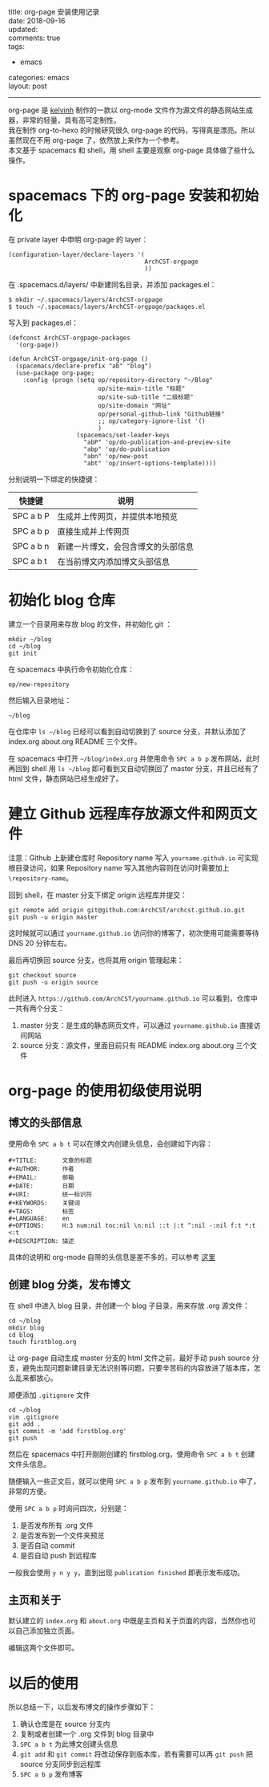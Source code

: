 title: org-page 安装使用记录  
date: 2018-09-16  
updated:  
comments: true  
tags:  

-   emacs

categories: emacs  
layout: post  

---

org-page 是 [kelvinh](https://github.com/kelvinh/org-page) 制作的一款以 org-mode 文件作为源文件的静态网站生成器，非常的轻量，具有高可定制性。  
我在制作 org-to-hexo 的时候研究很久 org-page 的代码，写得真是漂亮。所以虽然现在不用 org-page 了，依然放上来作为一个参考。  
本文基于 spacemacs 和 shell，用 shell 主要是观察 org-page 具体做了些什么操作。  

<!-- more -->

# spacemacs 下的 org-page 安装和初始化

在 private layer 中申明 org-page 的 layer：  

```shell
(configuration-layer/declare-layers '(
                                      ArchCST-orgpage
                                      ))
```

在 .spacemacs.d/layers/ 中新建同名目录，并添加 packages.el：  

```shell
$ mkdir ~/.spacemacs/layers/ArchCST-orgpage
$ touch ~/.spacemacs/layers/ArchCST-orgpage/packages.el
```

写入到 packages.el：  

```emacs-lisp
(defconst ArchCST-orgpage-packages
  '(org-page))

(defun ArchCST-orgpage/init-org-page ()
  (spacemacs/declare-prefix "ab" "blog")
  (use-package org-page;
    :config (progn (setq op/repository-directory "~/Blog"
                         op/site-main-title "标题"
                         op/site-sub-title "二级标题"
                         op/site-domain "网址"
                         op/personal-github-link "Github链接"
                         ;; op/category-ignore-list '()
                         )
                   (spacemacs/set-leader-keys
                     "abP" 'op/do-publication-and-preview-site
                     "abp" 'op/do-publication
                     "abn" 'op/new-post
                     "abt" 'op/insert-options-template))))
```

分别说明一下绑定的快捷键：  

| 快捷键    | 说明              |
|--------- |----------------- |
| SPC a b P | 生成并上传网页，并提供本地预览 |
| SPC a b p | 直接生成并上传网页 |
| SPC a b n | 新建一片博文，会包含博文的头部信息 |
| SPC a b t | 在当前博文内添加博文头部信息 |

# 初始化 blog 仓库

建立一个目录用来存放 blog 的文件，并初始化 git ：  

```shell
mkdir ~/blog
cd ~/blog
git init
```

在 spacemacs 中执行命令初始化仓库：  

```emacs-lisp
op/new-repository
```

然后输入目录地址：  

```emacs-lisp
~/blog
```

在仓库中 `ls ~/blog` 已经可以看到自动切换到了 source 分支，并默认添加了 index.org about.org README 三个文件。  

在 spacemacs 中打开 `~/blog/index.org` 并使用命令 `SPC a b p` 发布网站，此时再回到 shell 用 `ls ~/blog` 即可看到又自动切换回了 master 分支，并且已经有了 html 文件，静态网站已经生成好了。  

# 建立 Github 远程库存放源文件和网页文件

注意：Github 上新建仓库时 Repository name 写入 `yourname.github.io` 可实现根目录访问，如果 Repository name 写入其他内容则在访问时需要加上`\repository-name`。  

回到 shell，在 master 分支下绑定 origin 远程库并提交：  

```shell
git remote add origin git@github.com:ArchCST/archcst.github.io.git
git push -u origin master
```

这时候就可以通过 `yourname.github.io` 访问你的博客了，初次使用可能需要等待 DNS 20 分钟左右。  

最后再切换回 source 分支，也将其用 origin 管理起来：  

```shell
git checkout source
git push -u origin source
```

此时进入 `https://github.com/ArchCST/yourname.github.io` 可以看到，仓库中一共有两个分支：  

1.  master 分支：是生成的静态网页文件，可以通过 `yourname.github.io` 直接访问网站
2.  source 分支：源文件，里面目前只有 README index.org about.org 三个文件

# org-page 的使用初级使用说明

## 博文的头部信息

使用命令 `SPC a b t` 可以在博文内创建头信息，会创建如下内容：  

```emacs-lisp
#+TITLE:       文章的标题
#+AUTHOR:      作者
#+EMAIL:       邮箱
#+DATE:        日期
#+URI:         统一标识符
#+KEYWORDS:    关键词
#+TAGS:        标签
#+LANGUAGE:    en
#+OPTIONS:     H:3 num:nil toc:nil \n:nil ::t |:t ^:nil -:nil f:t *:t <:t
#+DESCRIPTION: 描述
```

具体的说明和 org-mode 自带的头信息是差不多的，可以参考 [这里](https://orgmode.org/manual/Export-settings.html)   

## 创建 blog 分类，发布博文

在 shell 中进入 blog 目录，并创建一个 blog 子目录，用来存放 .org 源文件：  

```shell
cd ~/blog
mkdir blog
cd blog
touch firstblog.org
```

让 org-page 自动生成 master 分支的 html 文件之前，最好手动 push source 分支，避免出现问题新建目录无法识别等问题，只要辛苦码的内容放进了版本库，怎么乱来都放心。  

顺便添加 `.gitignore` 文件  

```shell
cd ~/blog
vim .gitignore
git add .
git commit -m 'add firstblog.org'
git push
```

然后在 spacemacs 中打开刚刚创建的 firstblog.org，使用命令 `SPC a b t` 创建文件头信息。  

随便输入一些正文后，就可以使用 `SPC a b p` 发布到 `yourname.github.io` 中了，非常的方便。  

使用 `SPC a b p` 时询问四次，分别是：  

1.  是否发布所有 .org 文件
2.  是否发布到一个文件夹预览
3.  是否自动 commit
4.  是否自动 push 到远程库

一般我会使用 `y n y y`，直到出现 `publication finished` 即表示发布成功。  

## 主页和关于

默认建立的 `index.org` 和 `about.org` 中既是主页和关于页面的内容，当然你也可以自己添加独立页面。  

编辑这两个文件即可。  

# 以后的使用

所以总结一下，以后发布博文的操作步骤如下：  

1.  确认仓库是在 source 分支内
2.  复制或者创建一个 .org 文件到 blog 目录中
3.  `SPC a b t` 为此博文创建头信息
4.  `git add` 和 `git commit` 将改动保存到版本库，若有需要可以再 `git push` 把 source 分支同步到远程库
5.  `SPC a b p` 发布博客
